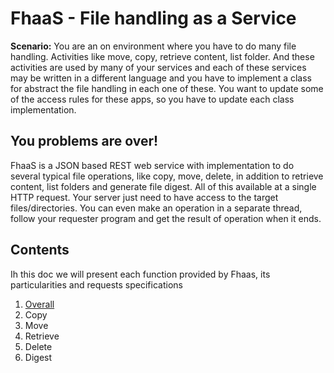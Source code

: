 # FhaaS - File handling as a Service

**Scenario:** You are an on environment where you have to do many file handling. Activities like move, copy, retrieve content, list folder. And these activities are used by many of your services and each of these services may be written in a different language and you have to implement a class for abstract the file handling in each one of these. You want to update some of the access rules for these apps, so you have to update each class implementation.

## You problems are over!

FhaaS is a JSON based REST web service with implementation to do several typical file operations, like copy, move, delete, in addition to retrieve content, list folders and generate file digest. All of this available at a single HTTP request. Your server just need to have access to the target files/directories. You can even make an operation in a separate thread, follow your requester program and get the result of operation when it ends.


## Contents

Ih this doc we will present each function provided by Fhaas, its particularities and requests specifications

1. [Overall](/overall)
1. Copy
1. Move
1. Retrieve
1. Delete
1. Digest